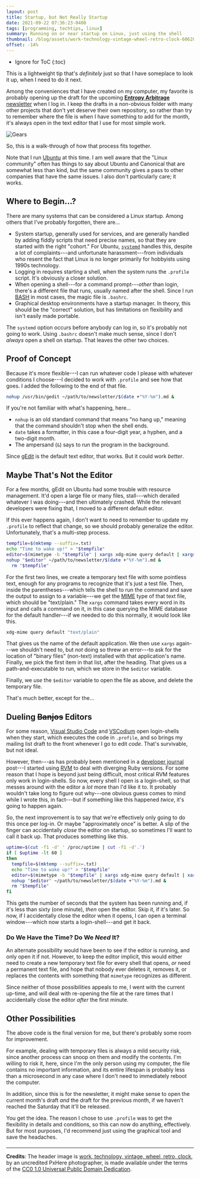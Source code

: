 ```yaml
---
layout: post
title: Startup, but Not Really Startup
date: 2021-09-22 07:36:23-0400
tags: [programming, techtips, linux]
summary: Running on or near startup on Linux, just using the shell
thumbnail: /blog/assets/work-technology-vintage-wheel-retro-clock-606288-pxhere.com.jpg
offset: -14%
---
```


* Ignore for ToC
{:toc}

This is a lightweight tip that's *definitely* just so that I have someplace to look it up, when I need to do it next.

Among the conveniences that I have created on my computer, my favorite is probably opening up the draft for the upcoming [**Entropy Arbitrage** newsletter](https://entropy-arbitrage.mailchimpsites.com/) when I log in.  I keep the drafts in a non-obvious folder with many other projects that don't yet deserve their own repository, so rather than try to remember where the file is when I have something to add for the month, it's always open in the text editor that I use for most simple work.

![Gears](/blog/assets/work-technology-vintage-wheel-retro-clock-606288-pxhere.com.jpg "I'm bringing back the gears image, because I didn't feel like looking for metaphors for starting things...")

So, this is a walk-through of how that process fits together.

Note that I run [Ubuntu](https://ubuntu.com/) at this time.  I am well aware that the "Linux community" often has things to say about Ubuntu and Canonical that are somewhat less than kind, but the same community gives a pass to other companies that have the same issues.  I also don't particularly care; it works.

## Where to Begin...?

There are many systems that can be considered a Linux startup.  Among others that I've probably forgotten, there are...

 * System startup, generally used for services, and are generally handled by adding fiddly scripts that need precise names, so that they are started with the right "cohort."  For Ubuntu, [`systemd`](https://en.wikipedia.org/wiki/Systemd) handles this, despite a lot of complaints---and unfortunate harassment---from individuals who resent the fact that Linux is no longer primarily for hobbyists using 1990s technology.
 * Logging in requires starting a shell, when the system runs the `.profile` script.  It's obviously a closer solution.
 * When opening a shell---for a command prompt---*other* than login, there's a different file that runs, usually named after the shell.  Since I run [BASH](https://en.wikipedia.org/wiki/Bash_%28Unix_shell%29) in most cases, the magic file is `.bashrc`.
 * Graphical desktop environments have a startup manager.  In theory, this should be the "correct" solution, but has limitations on flexibility and isn't easily made portable.

The `systemd` option occurs before anybody can log in, so it's probably not going to work.  Using `.bashrc` doesn't make much sense, since I don't *always* open a shell on startup.  That leaves the other two choices.

## Proof of Concept

Because it's more flexible---I can run whatever code I please with whatever conditions I choose---I decided to work with `.profile` and see how that goes.  I added the following to the end of that file.

```sh
nohup /usr/bin/gedit ~/path/to/newsletter/$(date +"%Y-%m").md &
```

If you're not familiar with what's happening, here...

 * `nohup` is an old standard command that means "no hang up," meaning that the command shouldn't stop when the shell ends.
 * `date` takes a formatter, in this case a four-digit year, a hyphen, and a two-digit month.
 * The ampersand (`&`) says to run the program in the background.

Since [gEdit](https://en.wikipedia.org/wiki/Gedit) is the default text editor, that works.  But it could work *better*.

## Maybe That's Not the Editor

For a few months, gEdit on Ubuntu had some trouble with resource management.  It'd open a large file or many files, stall---which derailed whatever I was doing---and then ultimately crashed.  While the relevant developers were fixing that, I moved to a different default editor.

If this ever happens again, I don't want to need to remember to update my `.profile` to reflect that change, so we should probably generalize the editor.  Unfortunately, that's a multi-step process.

```sh
tempfile=$(mktemp --suffix=.txt)
echo "Time to wake up!" > "$tempfile"
editor=$(mimetype -b "$tempfile" | xargs xdg-mime query default | xargs whereis -b | cut -f2 -d' ')
nohup "$editor" ~/path/to/newsletter/$(date +"%Y-%m").md &
  rm "$tempfile"
```

For the first two lines, we create a temporary text file with some pointless text, enough for any programs to recognize that it's just a test file.  Then, inside the parentheses---which tells the shell to run the command and save the output to assign to a variable---we get the [MIME](https://en.wikipedia.org/wiki/MIME) type of that text file, which should be "text/plain."  The `xargs` command takes every word in its input and calls a command on it, in this case querying the MIME database for the default handler---if we needed to do this normally, it would look like this.

```sh
xdg-mime query default "text/plain"
```

That gives us the name of the default application.  We then use `xargs` again---we shouldn't need to, but *not* doing so threw an error---to ask for the location of "binary files" (non-text) installed with that application's name.  Finally, we pick the first item in that list, after the heading.  That gives us a path-and-executable to run, which we store in the `$editor` variable.

Finally, we *use* the `$editor` variable to open the file as above, and delete the temporary file.

That's much better, except for the...

## Dueling ~~Banjos~~ Editors

For some reason, [Visual Studio Code](https://code.visualstudio.com/) and [VSCodium](https://vscodium.com/) open login-shells when they start, which executes the code in `.profile`, and so brings my mailing list draft to the front whenever I go to edit *code*.  That's survivable, but not ideal.

However, then---as has probably been mentioned in a [developer journal](/blog/tag/devjournal) post---I started using [RVM](https://rvm.io/) to deal with diverging Ruby versions.  For some reason that I hope is beyond just being difficult, most critical RVM features only work in login-shells.  So now, every shell I open is a login-shell, so that messes around with the editor a *lot* more than I'd like it to.  It probably wouldn't take long to figure out why---one obvious guess comes to mind while I wrote this, in fact---but if something like this happened *twice*, it's going to happen again.

So, the next improvement is to say that we're effectively only going to do this once per log-in.  Or maybe "approximately once" is better.  A slip of the finger can accidentally *close* the editor on startup, so sometimes I'll want to call it back up.  That produces something like this.

```sh
uptime=$(cut -f1 -d' ' /proc/uptime | cut -f1 -d'.')
if [ $uptime -lt 60 ]
then
  tempfile=$(mktemp --suffix=.txt)
  echo "Time to wake up!" > "$tempfile"
  editor=$(mimetype -b "$tempfile" | xargs xdg-mime query default | xargs whereis -b | cut -f2 -d' ')
  nohup "$editor" ~/path/to/newsletter/$(date +"%Y-%m").md &
  rm "$tempfile"
fi
```

This gets the number of seconds that the system has been running and, if it's less than sixty (one minute), *then* open the editor.  Skip it, if it's later.  So now, if I accidentally close the editor when it opens, I can open a terminal window---which now starts a login-shell---and get it back.

### Do We Have the Time?  Do We *Need* It?

An alternate possibility would have been to see if the editor is running, and only open it if not.  However, to keep the editor implicit, this would either need to create a new temporary text file for every shell that opens, *or* need a permanent text file, and hope that nobody ever deletes it, removes it, or replaces the contents with something that `mimetype` recognizes as different.

Since neither of those possibilities appeals to me, I went with the current up-time, and will deal with re-opening the file at the rare times that I accidentally close the editor *after* the first minute.

## Other Possibilities

The above code is the final version for me, but there's probably some room for improvement.

For example, dealing with temporary files is always a mild security risk, since another process can snoop on them and modify the contents.  I'm willing to risk it, here, since I'm the only person using my computer, the file contains no important information, and its entire lifespan is probably less than a microsecond in any case where I don't need to immediately reboot the computer.

In addition, since this is for the newsletter, it might make sense to open the current month's draft *and* the draft for the previous month, if we haven't reached the Saturday that it'll be released.

You get the idea.  The reason I chose to use `.profile` was to get the flexibility in details and conditions, so this can now do anything, effectively.  But for most purposes, I'd recommend just using the graphical tool and save the headaches.

#### <i class="fab fa-ubuntu"></i>

* * *

**Credits**:  The header image is [work, technology, vintage, wheel, retro, clock](https://pxhere.com/en/photo/606288), by an uncredited PxHere photographer, is made available under the terms of the [CC0 1.0 Universal Public Domain Dedication](https://creativecommons.org/publicdomain/zero/1.0/).
